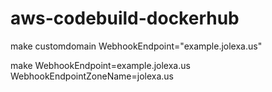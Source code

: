 aws-codebuild-dockerhub
===============

make customdomain WebhookEndpoint="example.jolexa.us"

make WebhookEndpoint=example.jolexa.us WebhookEndpointZoneName=jolexa.us

